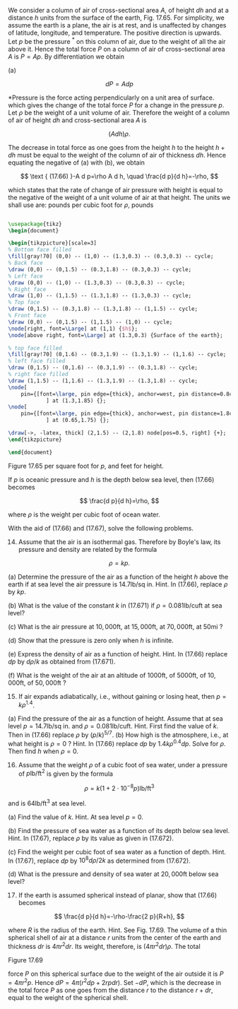 We consider a column of air of cross-sectional area $A$, of height $d h$ and at a distance $h$ units from the surface of the earth, Fig. 17.65. For simplicity, we assume the earth is a plane, the air is at rest, and is unaffected by changes of latitude, longitude, and temperature. The positive direction is upwards. Let $p$ be the pressure ${ }^{*}$ on this column of air, due to the weight of all the air above it. Hence the total force $P$ on a column of air of cross-sectional area $A$ is $P=A p$. By differentiation we obtain

(a)

$$
d P=A d p
$$

*Pressure is the force acting perpendicularly on a unit area of surface. which gives the change of the total force $P$ for a change in the pressure $p$. Let $\rho$ be the weight of a unit volume of air. Therefore the weight of a column of air of height $d h$ and cross-sectional area $A$ is

$$
(A d h) \rho \text {. }
$$

The decrease in total force as one goes from the height $h$ to the height $h+d h$ must be equal to the weight of the column of air of thickness $d h$. Hence equating the negative of (a) with (b), we obtain

$$
\text { (17.66) }-A d p=\rho A d h, \quad \frac{d p}{d h}=-\rho,
$$

which states that the rate of change of air pressure with height is equal to the negative of the weight of a unit volume of air at that height. The units we shall use are: pounds per cubic foot for $\rho$, pounds


```tikz

\usepackage{tikz}
\begin{document}

\begin{tikzpicture}[scale=3]
% Bottom face filled
\fill[gray!70] (0,0) -- (1,0) -- (1.3,0.3) -- (0.3,0.3) -- cycle;
% Back face
\draw (0,0) -- (0,1.5) -- (0.3,1.8) -- (0.3,0.3) -- cycle;
% Left face
\draw (0,0) -- (1,0) -- (1.3,0.3) -- (0.3,0.3) -- cycle;
% Right face
\draw (1,0) -- (1,1.5) -- (1.3,1.8) -- (1.3,0.3) -- cycle;
% Top face
\draw (0,1.5) -- (0.3,1.8) -- (1.3,1.8) -- (1,1.5) -- cycle;
% Front face
\draw (0,0) -- (0,1.5) -- (1,1.5) -- (1,0) -- cycle;
\node[right, font=\Large] at (1,1) {$h$};
\node[above right, font=\Large] at (1.3,0.3) {Surface of the earth};

% top face filled
\fill[gray!70] (0,1.6) -- (0.3,1.9) -- (1.3,1.9) -- (1,1.6) -- cycle;
% left face filled
\draw (0,1.5) -- (0,1.6) -- (0.3,1.9) -- (0.3,1.8) -- cycle;
% right face filled
\draw (1,1.5) -- (1,1.6) -- (1.3,1.9) -- (1.3,1.8) -- cycle;
\node[
    pin={[font=\large, pin edge={thick}, anchor=west, pin distance=0.8cm]0:{$dh$}}
            ] at (1.3,1.85) {};
\node[
    pin={[font=\large, pin edge={thick}, anchor=west, pin distance=1.8cm]45:{$A$}}
            ] at (0.65,1.75) {};

\draw[->, -latex, thick] (2,1.5) -- (2,1.8) node[pos=0.5, right] {+};
\end{tikzpicture}

\end{document}
```

Figure 17.65 per square foot for $p$, and feet for height.

If $p$ is oceanic pressure and $h$ is the depth below sea level, then (17.66) becomes

$$
\frac{d p}{d h}=\rho,
$$

where $\rho$ is the weight per cubic foot of ocean water.

With the aid of (17.66) and (17.67), solve the following problems.

14. Assume that the air is an isothermal gas. Therefore by Boyle's law, its pressure and density are related by the formula

$$
\rho=k p \text {. }
$$

(a) Determine the pressure of the air as a function of the height $h$ above the earth if at sea level the air pressure is $14.7 \mathrm{lb} / \mathrm{sq}$ in. Hint. In $(17.66)$, replace $\rho$ by $k p$.

(b) What is the value of the constant $k$ in (17.671) if $\rho=0.081 \mathrm{lb} / \mathrm{cu} \mathrm{ft}$ at sea level?

(c) What is the air pressure at $10,000 \mathrm{ft}$, at $15,000 \mathrm{ft}$, at $70,000 \mathrm{ft}$, at $50 \mathrm{mi}$ ?

(d) Show that the pressure is zero only when $h$ is infinite.

(e) Express the density of air as a function of height. Hint. In (17.66) replace $d p$ by $d \rho / k$ as obtained from (17.671).

(f) What is the weight of the air at an altitude of $1000 \mathrm{ft}$, of $5000 \mathrm{ft}$, of $10,000 \mathrm{ft}$, of $50,000 \mathrm{ft}$ ?

15. If air expands adiabatically, i.e., without gaining or losing heat, then $p=k \rho^{1.4}$.

(a) Find the pressure of the air as a function of height. Assume that at sea level $p=14.7 \mathrm{lb} / \mathrm{sq}$ in. and $\rho=0.081 \mathrm{lb} / \mathrm{cu} \mathrm{ft}$. Hint. First find the value of $k$. Then in $(17.66)$ replace $\rho$ by $(p / k)^{5 / 7}$. (b) How high is the atmosphere, i.e., at what height is $\rho=0$ ? Hint. In (17.66) replace $d p$ by $1.4 k \rho^{0.4} d p$. Solve for $\rho$. Then find $h$ when $\rho=0$.

16. Assume that the weight $\rho$ of a cubic foot of sea water, under a pressure of $p \mathrm{lb} / \mathrm{ft}^{2}$ is given by the formula

$$
\rho=k\left(1+2 \cdot 10^{-8} p\right) \mathrm{lb} / \mathrm{ft}^{3}
$$

and is $64 \mathrm{lb} / \mathrm{ft}^{3}$ at sea level.

(a) Find the value of $k$. Hint. At sea level $p=0$.

(b) Find the pressure of sea water as a function of its depth below sea level. Hint. In (17.67), replace $\rho$ by its value as given in (17.672).

(c) Find the weight per cubic foot of sea water as a function of depth. Hint. In (17.67), replace $d p$ by $10^{8} d \rho / 2 k$ as determined from (17.672).

(d) What is the pressure and density of sea water at $20,000 \mathrm{ft}$ below sea level?

17. If the earth is assumed spherical instead of planar, show that (17.66) becomes

$$
\frac{d p}{d h}=-\rho-\frac{2 p}{R+h},
$$

where $R$ is the radius of the earth. Hint. See Fig. 17.69. The volume of a thin spherical shell of air at a distance $r$ units from the center of the earth and thickness $d r$ is $4 \pi r^{2} d r$. Its weight, therefore, is $\left(4 \pi r^{2} d r\right) \rho$. The total

[](https://cdn.mathpix.com/cropped/2023_07_30_ca1c1f7b3544dd2eae87g-202.jpg?height=240&width=485&top_left_y=937&top_left_x=357)

Figure 17.69

force $P$ on this spherical surface due to the weight of the air outside it is $P=4 \pi r^{2} p$. Hence $d P=4 \pi\left(r^{2} d p+2 r p d r\right)$. Set $-d P$, which is the decrease in the total force $P$ as one goes from the distance $r$ to the distance $r+d r$, equal to the weight of the spherical shell.